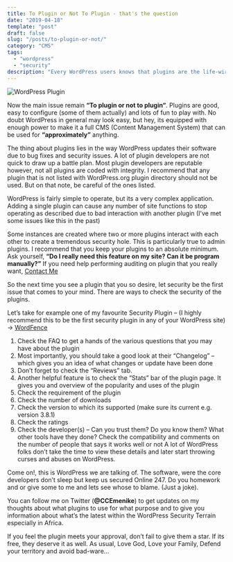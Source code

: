```yaml
---
title: To Plugin or Not To Plugin - that's the question
date: "2019-04-18"
template: "post"
draft: false
slug: "/posts/to-plugin-or-not/"
category: "CMS"
tags:
  - "wordpress"
  - "security"
description: "Every WordPress users knows that plugins are the life-wire of any powered WordPress Site. It makes life so easy as if one is relaxing in a beach somewhere in Miami. But after some few installed plugins, one starts to get frustrated on a lot of factors like reduction in traffic, loss of data, blockage of good references from search engines etc."
---
```


![WordPress Plugin](/media/wpplugin.jpg)

Now the main issue remain **“To plugin or not to plugin“**. Plugins are good, easy to configure (some of them actually) and lots of fun to play with. No doubt WordPress in general may look easy, but hey, its equipped with enough power to make it a full CMS (Content Management System) that can be used for __“approximately”__ anything.

The thing about plugins lies in the way WordPress updates their software due to bug fixes and security issues. A lot of plugin developers are not quick to draw up a battle plan. Most plugin developers are reputable however, not all plugins are coded with integrity. I recommend that any plugin that is not listed with WordPress.org plugin directory should not be used. But on that note, be careful of the ones listed.

WordPress is fairly simple to operate, but its a very complex application. Adding a single plugin can cause any number of site functions to stop operating as described due to bad interaction with another plugin (I’ve met some issues like this in the past)

Some instances are created where two or more plugins interact with each other to create a tremendous security hole. This is particularly true to admin plugins. I recommend that you keep your plugins to an absolute minimum. Ask yourself, **“Do I really need this feature on my site? Can it be program manually?”** If you need help performing auditing on plugin that you really want, [Contact Me](/pages/contacts)

So the next time you see a plugin that you so desire, let security be the first issue that comes to your mind. There are ways to check the security of the plugins.

Let’s take for example one of my favourite Security Plugin – (I highly recommend this to be the first security plugin in any of your WordPress site) -> [WordFence](https://www.wordfence.com)

1. Check the FAQ to get a hands of the various questions that you may have about the plugin
2. Most importantly, you should take a good look at their “Changelog” – which gives you an idea of what changes or update have been done
3. Don’t forget to check the “Reviews” tab.
4. Another helpful feature is to check the “Stats” bar of the plugin page. It gives you and overview of the popularity and uses of the plugin
5. Check the requirement of the plugin
6. Check the number of downloads
7. Check the version to which its supported (make sure its current e.g. version 3.8.1)
8. Check the ratings
9. Check the developer(s) – Can you trust them? Do you know them? What other tools have they done? Check the compatibility and comments on the number of people that says it works well or not A lot of WordPress folks don’t take the time to view these details and later start throwing curses and abuses on WordPress.

Come on!, this is WordPress we are talking of. The software, were the core developers don’t sleep but keep us secured Online 247. Do you homework and or give some to me and lets see whose to blame. (Just a joke).

You can follow me on Twitter (**@CCEmenike**) to get updates on my thoughts about what plugins to use for what purpose and to give you information about what’s the latest within the WordPress Security Terrain especially in Africa. 

If you feel the plugin meets your approval, don’t fail to give them a star. If its free, they deserve it as well. As usual, Love God, Love your Family, Defend your territory and avoid bad-ware…

